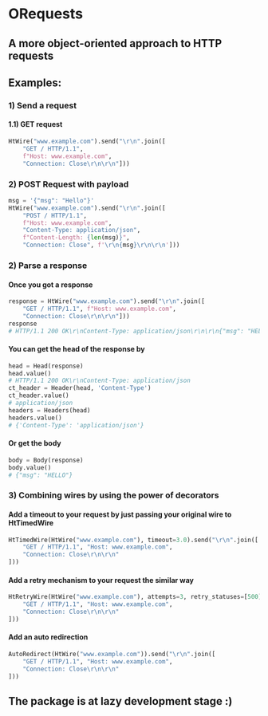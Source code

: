 # ORequests
## A more object-oriented approach to HTTP requests

## Examples:
### 1) Send a request
#### 1.1) GET request
```python
HtWire("www.example.com").send("\r\n".join([
    "GET / HTTP/1.1", 
    f"Host: www.example.com",
    "Connection: Close\r\n\r\n"]))
```
### 2) POST Request with payload
```python
msg = '{"msg": "Hello"}'
HtWire("www.example.com").send("\r\n".join([
    "POST / HTTP/1.1",
    f"Host: www.example.com",
    "Content-Type: application/json",
    f"Content-Length: {len(msg)}",
    "Connection: Close", f'\r\n{msg}\r\n\r\n']))
```
### 2) Parse a response
#### Once you got a response
```python
response = HtWire("www.example.com").send("\r\n".join([
    "GET / HTTP/1.1", f"Host: www.example.com",
    "Connection: Close\r\n\r\n"]))
response
# HTTP/1.1 200 OK\r\nContent-Type: application/json\r\n\r\n{"msg": "HELLO"}
```
#### You can get the head of the response by
```python
head = Head(response)
head.value()
# HTTP/1.1 200 OK\r\nContent-Type: application/json
ct_header = Header(head, 'Content-Type')
ct_header.value()
# application/json
headers = Headers(head)
headers.value()
# {'Content-Type': 'application/json'}
```
#### Or get the body
```python
body = Body(response)
body.value()
# {"msg": "HELLO"}
```
### 3) Combining wires by using the power of decorators
#### Add a timeout to your request by just passing your original wire to HtTimedWire
```python
HtTimedWire(HtWire("www.example.com"), timeout=3.0).send("\r\n".join([
    "GET / HTTP/1.1", "Host: www.example.com",
    "Connection: Close\r\n\r\n"
]))
```
#### Add a retry mechanism to your request the similar way
```python
HtRetryWire(HtWire("www.example.com"), attempts=3, retry_statuses=[500]).send("\r\n".join([
    "GET / HTTP/1.1", "Host: www.example.com",
    "Connection: Close\r\n\r\n"
]))
```
#### Add an auto redirection
```python
AutoRedirect(HtWire("www.example.com")).send("\r\n".join([
    "GET / HTTP/1.1", "Host: www.example.com",
    "Connection: Close\r\n\r\n"
]))
```

## The package is at lazy development stage :)
